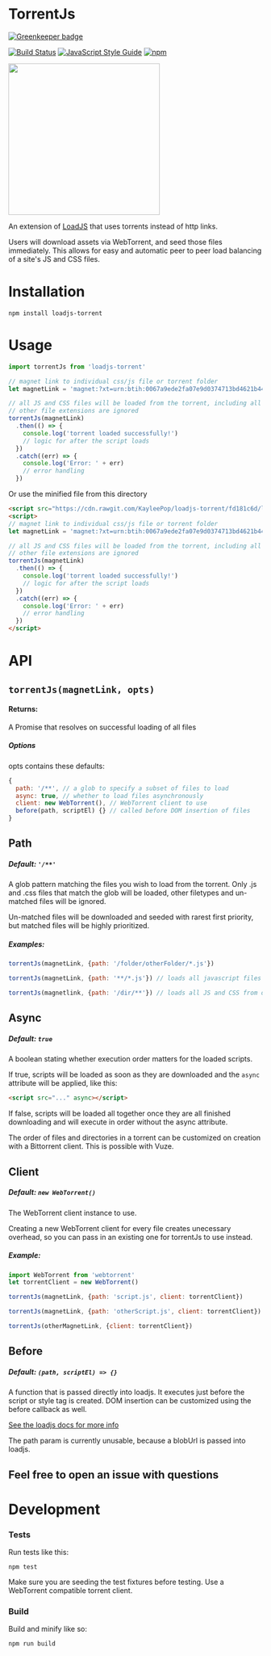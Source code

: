 # TorrentJs

[![Greenkeeper badge](https://badges.greenkeeper.io/KayleePop/loadjs-torrent.svg)](https://greenkeeper.io/)

[![Build Status](https://travis-ci.org/KayleePop/loadjs-torrent.svg?branch=master)](https://travis-ci.org/KayleePop/loadjs-torrent)
[![JavaScript Style Guide](https://img.shields.io/badge/code_style-standard-brightgreen.svg)](https://standardjs.com)
[![npm](https://img.shields.io/npm/v/loadjs-torrent.svg)](https://www.npmjs.com/package/loadjs-torrent)

<img src="https://i.imgur.com/iTlF4Y7.png" width="300px">

An extension of [LoadJS](https://github.com/muicss/loadjs) that uses torrents instead of http links.

Users will download assets via WebTorrent, and seed those files immediately. This allows for easy and automatic peer to peer load balancing of a site's JS and CSS files.

# Installation
`npm install loadjs-torrent`

# Usage
```javascript
import torrentJs from 'loadjs-torrent'

// magnet link to individual css/js file or torrent folder
let magnetLink = 'magnet:?xt=urn:btih:0067a9ede2fa07e9d0374713bd4621b447292c62&dn=windowString.js&tr=udp%3A%2F%2Fexplodie.org%3A6969&tr=udp%3A%2F%2Ftracker.coppersurfer.tk%3A6969&tr=udp%3A%2F%2Ftracker.empire-js.us%3A1337&tr=udp%3A%2F%2Ftracker.leechers-paradise.org%3A6969&tr=udp%3A%2F%2Ftracker.opentrackr.org%3A1337&tr=wss%3A%2F%2Ftracker.btorrent.xyz&tr=wss%3A%2F%2Ftracker.fastcast.nz&tr=wss%3A%2F%2Ftracker.openWebTorrent.com'

// all JS and CSS files will be loaded from the torrent, including all subdirectories
// other file extensions are ignored
torrentJs(magnetLink)
  .then(() => {
    console.log('torrent loaded successfully!')
    // logic for after the script loads
  })
  .catch((err) => {
    console.log('Error: ' + err)
    // error handling
  })
```
Or use the minified file from this directory
```html
<script src="https://cdn.rawgit.com/KayleePop/loadjs-torrent/fd181c6d/loadjs-torrent.min.js"></script>
<script>
// magnet link to individual css/js file or torrent folder
let magnetLink = 'magnet:?xt=urn:btih:0067a9ede2fa07e9d0374713bd4621b447292c62&dn=windowString.js&tr=udp%3A%2F%2Fexplodie.org%3A6969&tr=udp%3A%2F%2Ftracker.coppersurfer.tk%3A6969&tr=udp%3A%2F%2Ftracker.empire-js.us%3A1337&tr=udp%3A%2F%2Ftracker.leechers-paradise.org%3A6969&tr=udp%3A%2F%2Ftracker.opentrackr.org%3A1337&tr=wss%3A%2F%2Ftracker.btorrent.xyz&tr=wss%3A%2F%2Ftracker.fastcast.nz&tr=wss%3A%2F%2Ftracker.openWebTorrent.com'

// all JS and CSS files will be loaded from the torrent, including all subdirectories
// other file extensions are ignored
torrentJs(magnetLink)
  .then(() => {
    console.log('torrent loaded successfully!')
    // logic for after the script loads
  })
  .catch((err) => {
    console.log('Error: ' + err)
    // error handling
  })
</script>
```

# API

## `torrentJs(magnetLink, opts)`
#### Returns:
A Promise that resolves on successful loading of all files

##### Options
opts contains these defaults:
```javascript
{
  path: '/**', // a glob to specify a subset of files to load
  async: true, // whether to load files asynchronously
  client: new WebTorrent(), // WebTorrent client to use
  before(path, scriptEl) {} // called before DOM insertion of files
}
```

## Path
##### Default: `'/**'`
A glob pattern matching the files you wish to load from the torrent. Only .js and .css files that match the glob will be loaded, other filetypes and un-matched files will be ignored.

Un-matched files will be downloaded and seeded with rarest first priority, but matched files will be highly prioritized.

##### Examples:
```javascript
torrentJs(magnetLink, {path: '/folder/otherFolder/*.js'})

torrentJs(magnetLink, {path: '**/*.js'}) // loads all javascript files

torrentJs(magnetlink, {path: '/dir/**'}) // loads all JS and CSS from dir
```

## Async
##### Default: `true`
A boolean stating whether execution order matters for the loaded scripts.

If true, scripts will be loaded as soon as they are downloaded and the `async` attribute will be applied, like this:
```html
<script src="..." async></script>
```

If false, scripts will be loaded all together once they are all finished downloading and will execute in order without the async attribute.

The order of files and directories in a torrent can be customized on creation with a Bittorrent client. This is possible with Vuze.

## Client
##### Default: `new WebTorrent()`
The WebTorrent client instance to use.

Creating a new WebTorrent client for every file creates unecessary overhead, so you can pass in an existing one for torrentJs to use instead.

##### Example:
```javascript
import WebTorrent from 'webtorrent'
let torrentClient = new WebTorrent()

torrentJs(magnetLink, {path: 'script.js', client: torrentClient})

torrentJs(magnetLink, {path: 'otherScript.js', client: torrentClient})

torrentJs(otherMagnetLink, {client: torrentClient})
```

## Before
##### Default: `(path, scriptEl) => {}`
A function that is passed directly into loadjs. It executes just before the script or style tag is created. DOM insertion can be customized using the before callback as well.

[See the loadjs docs for more info](https://github.com/muicss/loadjs#documentation)

The path param is currently unusable, because a blobUrl is passed into loadjs.


## Feel free to open an issue with questions

# Development
### Tests
Run tests like this:

`npm test`

Make sure you are seeding the test fixtures before testing. Use a WebTorrent compatible torrent client.

### Build
Build and minify like so:

`npm run build`
